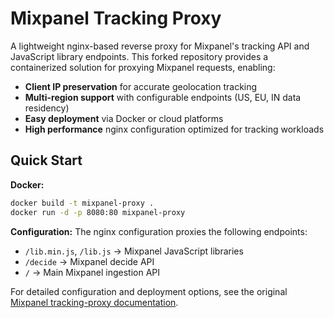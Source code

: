# Mixpanel Tracking Proxy

A lightweight nginx-based reverse proxy for Mixpanel's tracking API and JavaScript library endpoints. This forked repository provides a containerized solution for proxying Mixpanel requests, enabling:

- **Client IP preservation** for accurate geolocation tracking
- **Multi-region support** with configurable endpoints (US, EU, IN data residency)
- **Easy deployment** via Docker or cloud platforms
- **High performance** nginx configuration optimized for tracking workloads

## Quick Start

**Docker:**
```bash
docker build -t mixpanel-proxy .
docker run -d -p 8080:80 mixpanel-proxy
```

**Configuration:**
The nginx configuration proxies the following endpoints:
- `/lib.min.js`, `/lib.js` → Mixpanel JavaScript libraries
- `/decide` → Mixpanel decide API
- `/` → Main Mixpanel ingestion API

For detailed configuration and deployment options, see the original [Mixpanel tracking-proxy documentation](https://docs.mixpanel.com/docs/tracking/how-tos/tracking-via-proxy).
